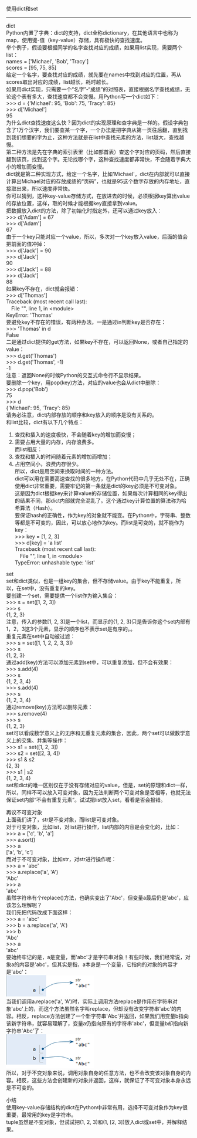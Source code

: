 使用dict和set  
________________________________________  
dict  
Python内置了字典：dict的支持，dict全称dictionary，在其他语言中也称为map，使用键-值（key-value）存储，具有极快的查找速度。  
举个例子，假设要根据同学的名字查找对应的成绩，如果用list实现，需要两个list：  
names = ['Michael', 'Bob', 'Tracy']  
scores = [95, 75, 85]  
给定一个名字，要查找对应的成绩，就先要在names中找到对应的位置，再从scores取出对应的成绩，list越长，耗时越长。  
如果用dict实现，只需要一个“名字”-“成绩”的对照表，直接根据名字查找成绩，无论这个表有多大，查找速度都不会变慢。用Python写一个dict如下：  
\>>> d = {'Michael': 95, 'Bob': 75, 'Tracy': 85}  
\>>> d['Michael']  
95  
为什么dict查找速度这么快？因为dict的实现原理和查字典是一样的。假设字典包含了1万个汉字，我们要查某一个字，一个办法是把字典从第一页往后翻，直到找到我们想要的字为止，这种方法就是在list中查找元素的方法，list越大，查找越慢。  
第二种方法是先在字典的索引表里（比如部首表）查这个字对应的页码，然后直接翻到该页，找到这个字。无论找哪个字，这种查找速度都非常快，不会随着字典大小的增加而变慢。  
dict就是第二种实现方式，给定一个名字，比如'Michael'，dict在内部就可以直接计算出Michael对应的存放成绩的“页码”，也就是95这个数字存放的内存地址，直接取出来，所以速度非常快。  
你可以猜到，这种key-value存储方式，在放进去的时候，必须根据key算出value的存放位置，这样，取的时候才能根据key直接拿到value。  
把数据放入dict的方法，除了初始化时指定外，还可以通过key放入：  
\>>> d['Adam'] = 67  
\>>> d['Adam']  
67  
由于一个key只能对应一个value，所以，多次对一个key放入value，后面的值会把前面的值冲掉：  
\>>> d['Jack'] = 90  
\>>> d['Jack']  
90  
\>>> d['Jack'] = 88  
\>>> d['Jack']  
88  
如果key不存在，dict就会报错：  
\>>> d['Thomas']  
Traceback (most recent call last):  
　File "<stdin>", line 1, in <module\>  
KeyError: 'Thomas'  
要避免key不存在的错误，有两种办法，一是通过in判断key是否存在：  
\>>> 'Thomas' in d  
False  
二是通过dict提供的get方法，如果key不存在，可以返回None，或者自己指定的value：  
\>>> d.get('Thomas')  
\>>> d.get('Thomas', -1)  
-1  
注意：返回None的时候Python的交互式命令行不显示结果。  
要删除一个key，用pop(key)方法，对应的value也会从dict中删除：  
\>>> d.pop('Bob')  
75  
\>>> d  
{'Michael': 95, 'Tracy': 85}  
请务必注意，dict内部存放的顺序和key放入的顺序是没有关系的。  
和list比较，dict有以下几个特点：  
1.	查找和插入的速度极快，不会随着key的增加而变慢；  
2.	需要占用大量的内存，内存浪费多。  
而list相反：  
1.	查找和插入的时间随着元素的增加而增加；  
2.	占用空间小，浪费内存很少。  
所以，dict是用空间来换取时间的一种方法。  
dict可以用在需要高速查找的很多地方，在Python代码中几乎无处不在，正确使用dict非常重要，需要牢记的第一条就是dict的key必须是不可变对象。  
这是因为dict根据key来计算value的存储位置，如果每次计算相同的key得出的结果不同，那dict内部就完全混乱了。这个通过key计算位置的算法称为哈希算法（Hash）。  
要保证hash的正确性，作为key的对象就不能变。在Python中，字符串、整数等都是不可变的，因此，可以放心地作为key。而list是可变的，就不能作为key：  
\>>> key = [1, 2, 3]  
\>>> d[key] = 'a list'  
Traceback (most recent call last):  
　File "<stdin>", line 1, in <module\>  
TypeError: unhashable type: 'list'  

set  
set和dict类似，也是一组key的集合，但不存储value。由于key不能重复，所以，在set中，没有重复的key。  
要创建一个set，需要提供一个list作为输入集合：  
\>>> s = set([1, 2, 3])  
\>>> s  
{1, 2, 3}  
注意，传入的参数[1, 2, 3]是一个list，而显示的{1, 2, 3}只是告诉你这个set内部有1，2，3这3个元素，显示的顺序也不表示set是有序的。。  
重复元素在set中自动被过滤：  
\>>> s = set([1, 1, 2, 2, 3, 3])  
\>>> s  
{1, 2, 3}  
通过add(key)方法可以添加元素到set中，可以重复添加，但不会有效果：  
\>>> s.add(4)  
\>>> s  
{1, 2, 3, 4}  
\>>> s.add(4)  
\>>> s  
{1, 2, 3, 4}  
通过remove(key)方法可以删除元素：  
\>>> s.remove(4)  
\>>> s  
{1, 2, 3}  
set可以看成数学意义上的无序和无重复元素的集合，因此，两个set可以做数学意义上的交集、并集等操作：  
\>>> s1 = set([1, 2, 3])  
\>>> s2 = set([2, 3, 4])  
\>>> s1 & s2  
{2, 3}  
\>>> s1 | s2  
{1, 2, 3, 4}  
set和dict的唯一区别仅在于没有存储对应的value，但是，set的原理和dict一样，所以，同样不可以放入可变对象，因为无法判断两个可变对象是否相等，也就无法保证set内部“不会有重复元素”。试试把list放入set，看看是否会报错。  

再议不可变对象  
上面我们讲了，str是不变对象，而list是可变对象。  
对于可变对象，比如list，对list进行操作，list内部的内容是会变化的，比如：  
\>>> a = ['c', 'b', 'a']  
\>>> a.sort()  
\>>> a  
['a', 'b', 'c']  
而对于不可变对象，比如str，对str进行操作呢：  
\>>> a = 'abc'  
\>>> a.replace('a', 'A')  
'Abc'  
\>>> a  
'abc'  
虽然字符串有个replace()方法，也确实变出了'Abc'，但变量a最后仍是'abc'，应该怎么理解呢？  
我们先把代码改成下面这样：  
\>>> a = 'abc'  
\>>> b = a.replace('a', 'A')  
\>>> b  
'Abc'  
\>>> a  
'abc'  
要始终牢记的是，a是变量，而'abc'才是字符串对象！有些时候，我们经常说，对象a的内容是'abc'，但其实是指，a本身是一个变量，它指向的对象的内容才是'abc'：  
![](photo/2-6p0.png)  
当我们调用a.replace('a', 'A')时，实际上调用方法replace是作用在字符串对象'abc'上的，而这个方法虽然名字叫replace，但却没有改变字符串'abc'的内容。相反，replace方法创建了一个新字符串'Abc'并返回，如果我们用变量b指向该新字符串，就容易理解了，变量a仍指向原有的字符串'abc'，但变量b却指向新字符串'Abc'了：  
![](photo/2-6p1.png)  
所以，对于不变对象来说，调用对象自身的任意方法，也不会改变该对象自身的内容。相反，这些方法会创建新的对象并返回，这样，就保证了不可变对象本身永远是不可变的。  

小结  
使用key-value存储结构的dict在Python中非常有用，选择不可变对象作为key很重要，最常用的key是字符串。  
tuple虽然是不变对象，但试试把(1, 2, 3)和(1, [2, 3])放入dict或set中，并解释结果。